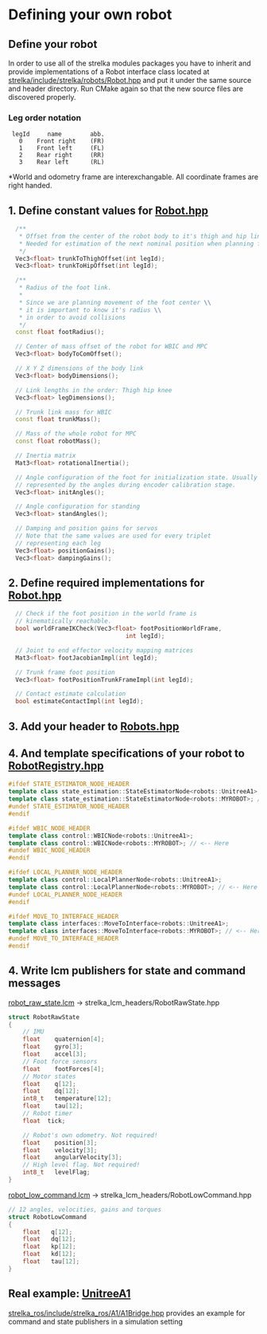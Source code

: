 # Defining your own robot


## Define your robot

In order to use all of the strelka modules packages you have to inherit and provide implementations of a Robot interface class located at [strelka/include/strelka/robots/Robot.hpp](strelka/include/strelka/robots/Robot.hpp) and put it under the same source and header directory. Run CMake again so that the new source files are discovered properly.

### Leg order notation
```
 legId     name        abb.
   0    Front right    (FR)
   1    Front left     (FL)
   2    Rear right     (RR)
   3    Rear left      (RL)
```

*World and odometry frame are interexchangable. All coordinate frames are right handed.

## 1. Define constant values for [Robot.hpp](strelka/include/strelka/robots/Robot.hpp)
```c++
  /**
   * Offset from the center of the robot body to it's thigh and hip links
   * Needed for estimation of the next nominal position when planning footholds
   */
  Vec3<float> trunkToThighOffset(int legId);
  Vec3<float> trunkToHipOffset(int legId);

  /**
   * Radius of the foot link.
   *
   * Since we are planning movement of the foot center \\
   * it is important to know it's radius \\
   * in order to avoid collisions
   */
  const float footRadius();

  // Center of mass offset of the robot for WBIC and MPC
  Vec3<float> bodyToComOffset();

  // X Y Z dimensions of the body link
  Vec3<float> bodyDimensions();

  // Link lengths in the order: Thigh hip knee
  Vec3<float> legDimensions();

  // Trunk link mass for WBIC
  const float trunkMass();

  // Mass of the whole robot for MPC
  const float robotMass();

  // Inertia matrix
  Mat3<float> rotationalInertia();

  // Angle configuration of the foot for initialization state. Usually 
  // represented by the angles during encoder calibration stage.
  Vec3<float> initAngles();

  // Angle configuration for standing
  Vec3<float> standAngles();

  // Damping and position gains for servos
  // Note that the same values are used for every triplet 
  // representing each leg
  Vec3<float> positionGains();
  Vec3<float> dampingGains();

```

## 2. Define required implementations for [Robot.hpp](strelka/include/strelka/robots/Robot.hpp)
```c++
  // Check if the foot position in the world frame is 
  // kinematically reachable.
  bool worldFrameIKCheck(Vec3<float> footPositionWorldFrame,
                                 int legId);

  // Joint to end effector velocity mapping matrices
  Mat3<float> footJacobianImpl(int legId);

  // Trunk frame foot position
  Vec3<float> footPositionTrunkFrameImpl(int legId);

  // Contact estimate calculation
  bool estimateContactImpl(int legId);
```
## 3. Add your header to [Robots.hpp](strelka/include/strelka/robots/Robots.hpp)

## 4. And template specifications of your robot to [RobotRegistry.hpp](strelka/include/strelka/robots/RobotRegistry.hpp)

```c++
#ifdef STATE_ESTIMATOR_NODE_HEADER
template class state_estimation::StateEstimatorNode<robots::UnitreeA1>;
template class state_estimation::StateEstimatorNode<robots::MYROBOT>; // <-- Here
#undef STATE_ESTIMATOR_NODE_HEADER
#endif

#ifdef WBIC_NODE_HEADER
template class control::WBICNode<robots::UnitreeA1>;
template class control::WBICNode<robots::MYROBOT>; // <-- Here
#undef WBIC_NODE_HEADER
#endif

#ifdef LOCAL_PLANNER_NODE_HEADER
template class control::LocalPlannerNode<robots::UnitreeA1>;
template class control::LocalPlannerNode<robots::MYROBOT>; // <-- Here
#undef LOCAL_PLANNER_NODE_HEADER
#endif

#ifdef MOVE_TO_INTERFACE_HEADER
template class interfaces::MoveToInterface<robots::UnitreeA1>;
template class interfaces::MoveToInterface<robots::MYROBOT>; // <-- Here
#undef MOVE_TO_INTERFACE_HEADER
#endif
```

## 4. Write lcm publishers for state and command messages
[robot_raw_state.lcm](strelka_messages/lcm/robot_raw_state.lcm) -> strelka_lcm_headers/RobotRawState.hpp 
```c
struct RobotRawState
{
    // IMU
    float    quaternion[4];
    float    gyro[3];
    float    accel[3];
    // Foot force sensors
    float    footForces[4];
    // Motor states
    float    q[12];
    float    dq[12];
    int8_t   temperature[12];
    float    tau[12];
    // Robot timer
    float  tick;

    // Robot's own odometry. Not required!
    float    position[3];
    float    velocity[3];
    float    angularVelocity[3];
    // High level flag. Not required!
    int8_t   levelFlag;
}
```

[robot_low_command.lcm](strelka_messages/lcm/robot_low_command.lcm) -> strelka_lcm_headers/RobotLowCommand.hpp 
```c
// 12 angles, velocities, gains and torques
struct RobotLowCommand
{
    float   q[12];
    float   dq[12];
    float   kp[12];
    float   kd[12];
    float   tau[12];
}
```

## Real example: [UnitreeA1](strelka/include/strelka/robots/A1/UnitreeA1.hpp)
[strelka_ros/include/strelka_ros/A1/A1Bridge.hpp](https://github.com/RumblingTurtle/strelka_ros/blob/master/strelka_ros/include/strelka_ros/A1/A1Bridge.hpp) provides an example for command and state publishers in a simulation setting
